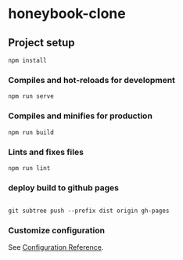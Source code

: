# honeybook-clone

## Project setup

```
npm install
```

### Compiles and hot-reloads for development

```
npm run serve
```

### Compiles and minifies for production

```
npm run build
```

### Lints and fixes files

```
npm run lint
```

### deploy build to github pages

```

git subtree push --prefix dist origin gh-pages

```

### Customize configuration

See [Configuration Reference](https://cli.vuejs.org/config/).

```

```
